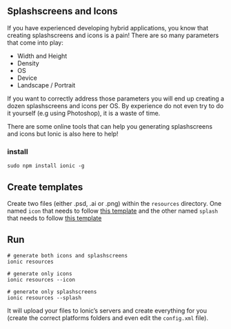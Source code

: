 
## Splashscreens and Icons

If you have experienced developing hybrid applications, you know that creating splashscreens and icons is a pain! There are so many parameters that come into play:

* Width and Height
* Density
* OS
* Device
* Landscape / Portrait

If you want to correctly address those parameters you will end up creating a dozen splashscreens and icons per OS. By experience do not even try to do it yourself (e.g using Photoshop), it is a waste of time.

There are some online tools that can help you generating splashscreens and icons but Ionic is also here to help!

### install

```
sudo npm install ionic -g
```

## Create templates

Create two files (either .psd, .ai or .png) within the ```resources``` directory. One named ```icon``` that needs to follow [this template](http://code.ionicframework.com/resources/icon.psd) and the other named ```splash``` that needs to follow [this template](http://code.ionicframework.com/resources/splash.psd)

## Run

```
# generate both icons and splashscreens
ionic resources

# generate only icons
ionic resources --icon

# generate only splashscreens
ionic resources --splash
```

It will upload your files to Ionic’s servers and create everything for you (create the correct platforms folders and even edit the ```config.xml``` file).
